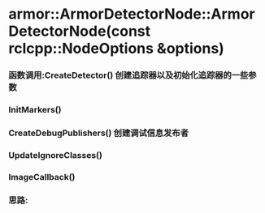 # armor::ArmorDetectorNode::ArmorDetectorNode(const rclcpp::NodeOptions &options)

### 函数调用:CreateDetector() 创建追踪器以及初始化追踪器的一些参数
###         InitMarkers()
###         CreateDebugPublishers()  创建调试信息发布者
###         UpdateIgnoreClasses()
###         ImageCallback()

### 思路: